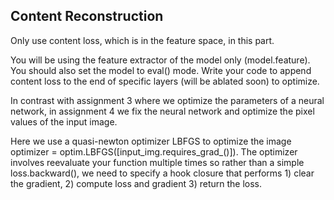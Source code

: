 ## Content Reconstruction

Only use content loss, which is in the feature space, in this part.


You will be using the feature extractor of the model only (model.feature). You should also set the model to eval() mode. Write your code to append content loss to the end of specific layers (will be ablated soon) to optimize.


 In contrast with assignment 3 where we optimize the parameters of a neural network, in assignment 4 we fix the neural network and optimize the pixel values of the input image. 
 
 Here we use a quasi-newton optimizer LBFGS to optimize the image optimizer = optim.LBFGS([input_img.requires_grad_()]). The optimizer involves reevaluate your function multiple times so rather than a simple loss.backward(), we need to specify a hook closure that performs 1) clear the gradient, 2) compute loss and gradient 3) return the loss.